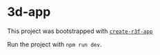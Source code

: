 # 3d-app

This project was bootstrapped with [`create-r3f-app`](https://github.com/utsuboco/create-r3f-app)

Run the project with `npm run dev`.
